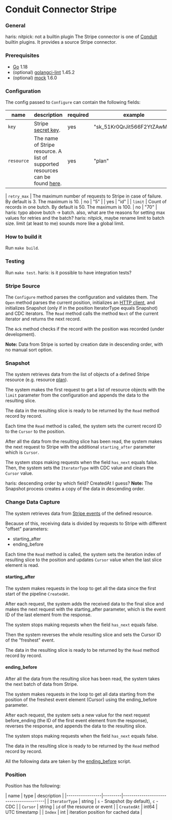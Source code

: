 # Conduit Connector Stripe

### General
haris: nitpick: not a builtin plugin
The Stripe connector is one of [Conduit](https://github.com/ConduitIO/conduit) builtin plugins. It provides a source Stripe connector.

### Prerequisites
- [Go](https://go.dev/) 1.18
- (optional) [golangci-lint](https://github.com/golangci/golangci-lint) 1.45.2
- (optional) [mock](https://github.com/golang/mock) 1.6.0

### Configuration
The config passed to `Configure` can contain the following fields:

| name        | description                                                                                                      | required | example                      |
|-------------|------------------------------------------------------------------------------------------------------------------|----------|------------------------------|
| `key`       | Stripe [secret key](https://dashboard.stripe.com/apikeys).                                                       | yes      | "sk_51Kr0QrJit566F2YtZAwMlh" |
| `resource`  | The name of Stripe resource. A list of supported resources can be found [here](models/resources/README.md). | yes      | "plan"                       |

[comment]: <> (maha: we prefer having all the configs as camelCase.. so this could be maxRetry, maxRetries or retryMax)
| `retry_max` | The maximum number of requests to Stripe in case of failure. By default is 3. The maximum is 10.                 | no       | "5"                          |                                                                                           | yes      | "id"                                            |
| `limit`     | Count of records in one butch. By default is 50. The maximum is 100.                                             | no       | "70"                         |
haris: typo above butch -> batch. also, what are the reasons for setting max values for retries and the batch?
haris: nitpick, maybe rename limit to batch size. limit (at least to me) sounds more like a global limit.

### How to build it
Run `make build`.

### Testing
Run `make test`.
haris: is it possible to have integration tests?

### Stripe Source
The `Configure` method parses the configuration and validates them.
The `Open` method parses the current position, initializes an 
[HTTP client](https://github.com/hashicorp/go-retryablehttp), and initializes Snapshot (only if in the position IteratorType equals Snapshot) and CDC iterators.
The `Read` method calls the method `Next` of the current iterator and returns the next record.

[comment]: <> (maha: still in development?)
The `Ack` method checks if the record with the position was recorded (under development).

**Note:** Data from Stripe is sorted by creation date in descending order, with no manual sort option.

### Snapshot
The system retrieves data from the list of objects of a defined Stripe resource (e.g. resource [plan](https://stripe.com/docs/api/plans/list)).

The system makes the first request to get a list of resource objects with the `limit` parameter from the configuration and appends the data to the resulting slice.

The data in the resulting slice is ready to be returned by the `Read` method record by record.

Each time the `Read` method is called, the system sets the current record ID to the `Cursor` to the position.

After all the data from the resulting slice has been read, the system makes the next request to Stripe with the additional `starting_after` parameter which is `Cursor`.

The system stops making requests when the field `has_next` equals false. Then, the system sets the `IteratorType` with CDC value and clears the `Cursor` value.

haris: descending order by which field? CreatedAt I guess?
**Note:** The Snapshot process creates a copy of the data in descending order.

### Change Data Capture
The system retrieves data from [Stripe events](https://api.stripe.com/v1/events) of the defined resource.

Because of this, receiving data is divided by requests to Stripe with different "offset" parameters:
- starting_after
- ending_before

Each time the `Read` method is called, the system sets the iteration index of resulting slice to the position and updates `Cursor` value when the last slice element is read.

#### starting_after
The system makes requests in the loop to get all the data since the first start of the pipeline `CreatedAt`.

After each request, the system adds the received data to the final slice and makes the next request with the starting_after parameter, which is the event ID of the last element from the response.

The system stops making requests when the field `has_next` equals false.

Then the system reverses the whole resulting slice and sets the Cursor ID of the "freshest" event.

The data in the resulting slice is ready to be returned by the `Read` method record by record.

#### ending_before
After all the data from the resulting slice has been read, the system takes the next batch of data from Stripe.

The system makes requests in the loop to get all data starting from the position of the freshest event element (Cursor) using the ending_before parameter.

After each request, the system sets a new value for the next request before_ending (the ID of the first event element from the response), reverses the response, and appends the data to the resulting slice.

The system stops making requests when the field `has_next` equals false.

The data in the resulting slice is ready to be returned by the `Read` method record by record.

All the following data are taken by the [ending_before](#ending_before) script.

### Position
Position has the following:

[comment]: <> (maha: maybe show an example of a position and how it's split into these)
| name            | type    | description                            |
|-----------------|---------|----------------------------------------|
| `IteratorType`  | string  | `s` - Snapshot (by default), `c` - CDC |
| `Cursor`        | string  | `id` of the resource or event          |
| `CreatedAt`     | int64   | UTC timestamp                          |
| `Index`         | int     | iteration position for cached data     |
